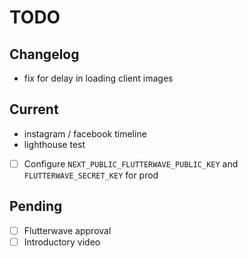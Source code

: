# TODO

## Changelog

- fix for delay in loading client images

## Current

- instagram / facebook timeline
- lighthouse test
- [ ] Configure `NEXT_PUBLIC_FLUTTERWAVE_PUBLIC_KEY` and `FLUTTERWAVE_SECRET_KEY` for prod

## Pending

- [ ] Flutterwave approval
- [ ] Introductory video
